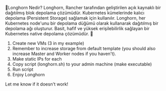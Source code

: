 🔹Longhorn Nedir?
Longhorn, Rancher tarafından geliştirilen açık kaynaklı bir dağıtılmış blok depolama çözümüdür.
Kubernetes kümelerinde kalıcı depolama (Persistent Storage) sağlamak için kullanılır.
Longhorn, her Kubernetes node'unu bir depolama düğümü olarak kullanarak dağıtılmış bir depolama ağı oluşturur. Basit, hafif ve yüksek erişilebilirlik sağlayan bir Kubernetes native depolama çözümüdür. 🚀

1. Create new VMs (3 in my example)
2. Remember to increase storage from default template (you should also increase Master and Worker nodes if you haven't).
3. Make static IPs for each
4. Copy script (longhorn.sh) to your admin machine (make executable)
5. Run script
6. Enjoy Longhorn

Let me know if it doesn't work!
